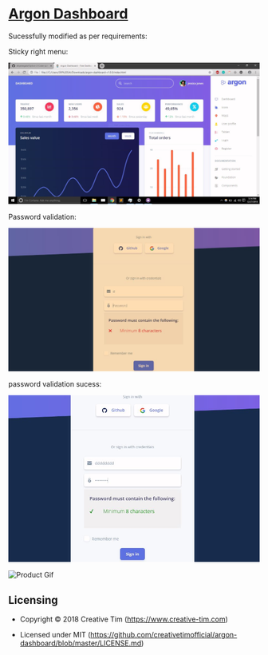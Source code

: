 # [Argon Dashboard](https://www.creative-tim.com/product/argon-dashboard)

Sucessfully modified as per requirements:

Sticky right menu:


![alt text]( https://github.com/dilipteegala/Option-2-Code-option/blob/master/assets/img/sticky%20menu%20right.JPG)

Password validation:

![alt text]( https://github.com/dilipteegala/Option-2-Code-option/blob/master/assets/img/password%20vallidation.JPG)

password validation sucess:

![alt text]( https://github.com/dilipteegala/Option-2-Code-option/blob/master/assets/img/password%20vallidation%20sucess.JPG)


![Product Gif](https://s3.amazonaws.com/creativetim_bucket/products/96/original/opt_ad_thumbnail.jpg)

## Licensing

- Copyright &copy; 2018 Creative Tim (https://www.creative-tim.com)

- Licensed under MIT (https://github.com/creativetimofficial/argon-dashboard/blob/master/LICENSE.md)

